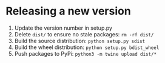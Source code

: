 # Releasing a new version

1. Update the version number in setup.py
2. Delete `dist/` to ensure no stale packages: `rm -rf dist/`
3. Build the source distribution: `python setup.py sdist`
4. Build the wheel distribution: `python setup.py bdist_wheel`
5. Push packages to PyPi: `python3 -m twine upload dist/*`
